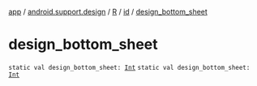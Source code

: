 [app](../../../index.md) / [android.support.design](../../index.md) / [R](../index.md) / [id](index.md) / [design_bottom_sheet](.)

# design_bottom_sheet

`static val design_bottom_sheet: `[`Int`](https://kotlinlang.org/api/latest/jvm/stdlib/kotlin/-int/index.html)
`static val design_bottom_sheet: `[`Int`](https://kotlinlang.org/api/latest/jvm/stdlib/kotlin/-int/index.html)